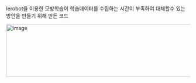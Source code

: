 lerobot을 이용한 모방학습이 학습데이터를 수집하는 시간이 부족하여 대체할수 있는 방안을 만들기 위해 만든 코드

<img width="693" height="145" alt="image" src="https://github.com/user-attachments/assets/4ef94edb-d662-49b0-98dc-243530a0902d" />
